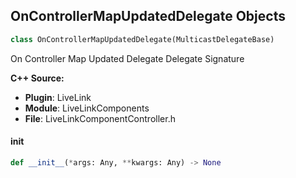 ## OnControllerMapUpdatedDelegate Objects

```python
class OnControllerMapUpdatedDelegate(MulticastDelegateBase)
```

On Controller Map Updated Delegate  Delegate Signature

**C++ Source:**

- **Plugin**: LiveLink
- **Module**: LiveLinkComponents
- **File**: LiveLinkComponentController.h

<a id="unreal.OnControllerMapUpdatedDelegate.__init__"></a>

#### __init__

```python
def __init__(*args: Any, **kwargs: Any) -> None
```

<a id="unreal.FlipbookFinishedPlaySignature"></a>